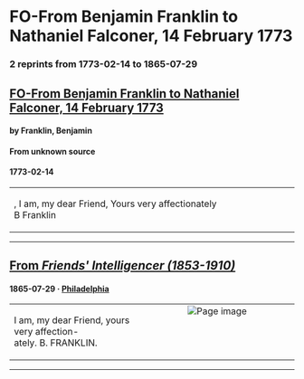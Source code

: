 
# FO-From Benjamin Franklin to Nathaniel Falconer, 14 February 1773

### 2 reprints from 1773-02-14 to 1865-07-29

## [FO-From Benjamin Franklin to Nathaniel Falconer, 14 February 1773](https://founders.archives.gov/documents/Franklin/01-20-02-0038)

#### by Franklin, Benjamin

#### From unknown source

#### 1773-02-14

<table style="width: 100%;"><tr><td style="width: 50%">

, I am, my dear Friend, Yours very affectionately  
B Franklin
</td></tr></table>

---

## [From _Friends' Intelligencer (1853-1910)_](https://archive.org/details/sim_friends-intelligencer_1865-07-29_22_21/page/n5/mode/1up?view=theater)

#### 1865-07-29 &middot; [Philadelphia](http://dbpedia.org/resource/Philadelphia)

<table style="width: 100%;"><tr><td style="width: 50%">

  
  
I am, my dear Friend, yours very affection-  
ately. B. FRANKLIN.
</td><td style="width: 50%; max-height: 75%; margin: auto; display: block;">
<img alt="Page image" src="https://iiif.archive.org/iiif/sim_friends-intelligencer_1865-07-29_22_21&#0036;5/pct:55.070922,27.348690,34.148936,2.416441/600,/0/default.jpg"/>
</td>
</tr></table>

---

